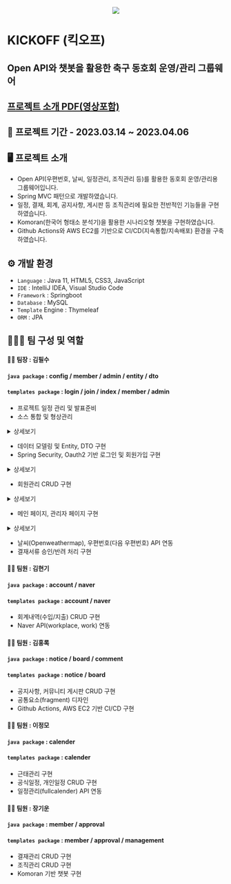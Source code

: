 <p align="center">
  <img src="https://user-images.githubusercontent.com/116870617/231791531-9e7ee801-a462-4b7a-977d-1e56b195e28b.png">
</p>

# KICKOFF (킥오프)
## Open API와 챗봇을 활용한 축구 동호회 운영/관리 그룹웨어 
## [프로젝트 소개 PDF(영상포함)](https://drive.google.com/file/d/18gtjqQk1KOKh-EcekBsUl4dJVbOpZ3JZ/view?usp=share_link)

## 📅 프로젝트 기간 - 2023.03.14 ~ 2023.04.06

## 🖥️ 프로젝트 소개
- Open API(우편번호, 날씨, 일정관리, 조직관리 등)를 활용한 동호회 운영/관리용 그룹웨어입니다.
- Spring MVC 패턴으로 개발하였습니다.
- 일정, 결재, 회계, 공지사항, 게시판 등 조직관리에 필요한 전반적인 기능들을 구현하였습니다.
- Komoran(한국어 형태소 분석기)을 활용한 시나리오형 챗봇을 구현하였습니다.
- Github Actions와 AWS EC2를 기반으로 CI/CD(지속통합/지속배포) 환경을 구축하였습니다.

## ⚙️ 개발 환경
- `Language` : Java 11, HTML5, CSS3, JavaScript
- `IDE` : IntelliJ IDEA, Visual Studio Code
- `Framework` : Springboot
- `Database` : MySQL
- `Template` Engine : Thymeleaf 
- `ORM` : JPA <br>

## 🧑‍🤝‍🧑 팀 구성 및 역할
#### 👨‍💻 팀장 : 김필수 <br>
#### `java package` : config / member / admin / entity / dto <br>
#### `templates package` : login / join / index / member / admin <br>
- 프로젝트 일정 관리 및 발표준비
- 소스 통합 및 형상관리

<details>
<summary>상세보기</summary>
<br>
  <p align="center"><img src="https://user-images.githubusercontent.com/116870617/231946224-024f51b0-332d-4b84-873d-ae8d5f70f93b.png"></p> 
<br>
  <p align="center">프로젝트 형상관리를 위한 기본 저장소를 생성합니다.</p>
<br>
  <p align="center"><img src="https://user-images.githubusercontent.com/116870617/231946228-d8212fef-59a7-431a-94f3-99f76ccc340b.png"></p>
<br>
  <p align="center">팀원들을 collaborators 및 contributers로 지정하여 저장소에 대한 pull Request뿐만 아니라 직접적인 push, pull의 권한을 부여하였습니다.</p>
<br>
  <p align="center"><img src="https://user-images.githubusercontent.com/116870617/231946229-022ab668-468c-4acb-9b14-26cd3b3444e8.png"></p>
<br>
  <p align="center">프로젝트 저장소를 fork하여 팀원 각자가 복사한 저장소를 통해 담당 파트별 소스코드를 업데이트할 수 있도록 합니다.</p>
<br>
  <p align="center"><img src="https://user-images.githubusercontent.com/116870617/231946230-60aa3a72-5905-4790-880a-a3ec82558599.png"></p>
<br>
  <p align="center">특정 파트의 코드가 업데이트 되는대로 fork 저장소에서 프로젝트 저장소에 pull Request를 보냅니다.</p>
<br>
  <p align="center"><img src="https://user-images.githubusercontent.com/116870617/231946232-acf9471d-85b8-4f90-a9b8-83d54c3af94a.png"></p>
<br>
  <p align="center">pull request의 커밋 내역을 확인하여 confirm을 통해 해당 수정사항을 프로젝트 저장소의 소스와 merge한 뒤,</p>
  <p align="center">각자의 fork 저장소에서 최신화합니다.</p>
<br>
</details>

- 데이터 모델링 및 Entity, DTO 구현
- Spring Security, Oauth2 기반 로그인 및 회원가입 구현

<details>
<summary>상세보기</summary>
<br>
  <p align="center"><img src="https://user-images.githubusercontent.com/116870617/231950119-3478b0a0-5bc1-4da0-9d0a-81f874d26a91.png"></p> 
<br>
  <p align="center">페이지의 인증 및 인가를 처리하는 SecurityFilterChain객체를 통해 페이지별 접근권한과 기본적인 로그인 설정을 구현합니다.</p>
  
  ```java
// --------- WebSecurityConfig ----------
  
@Configuration
@EnableWebSecurity
@RequiredArgsConstructor
public class WebSecurityConfig {

    @Autowired
    private LoginService loginService;

//    private final AuthenticationFailureHandler failureHandler;

    @Bean
    public SecurityFilterChain securityFilterChain(HttpSecurity http) throws Exception{

        http.csrf().disable();

        // 권한 => GUEST(회원가입 후 관리자 승인 필요), MEMBER(일반회원), ADMIN(관리자), BLACK(정지회원)
        http.authorizeHttpRequests()
                .antMatchers("/login","/join","/naver").permitAll()  // 모든 유저 접근 가능
                .antMatchers("/css/**", "/js/**", "/img/**").permitAll()
  
  // 로그인
  
        http.formLogin()
                .loginPage("/login")
                .usernameParameter("mEmail") // 로그인시 해당하는 아이디 name->userEmail
                .passwordParameter("mPw")
                .loginProcessingUrl("/loginOk") // POST 로 보내는 액션
              .failureUrl("/login")
                .defaultSuccessUrl("/index", true)   // 성공시 URL
                .and()
                .oauth2Login()
                .loginPage("/login");

  // 로그아웃
  
        http.logout()
                .logoutRequestMatcher(new AntPathRequestMatcher("/logout"))
                .logoutSuccessUrl("/login");

        http.userDetailsService(loginService);

        return http.build();
    }
  
// --------- SecurityUser ----------
  
@Getter
@Setter
@ToString
public class SecurityUser extends User {

    // 로그인 정보 사용자
    private MemberEntity memberEntity;

    public SecurityUser(MemberEntity memberEntity) {
        super(memberEntity.getMEmail(), memberEntity.getMPw(),
                AuthorityUtils.createAuthorityList(memberEntity.getMRole().toString()));

        this.memberEntity = memberEntity;
    }
}
  
// --------- LoginService ----------
  
@Service
@RequiredArgsConstructor
public class LoginService implements UserDetailsService {

    private final MemberRepository memberRepository;

    @Override
    public UserDetails loadUserByUsername(String mEmail) throws UsernameNotFoundException {
        // DB에 해당 회원정보가 있는지 확인
        Optional<MemberEntity> memberEntity = memberRepository.findBymEmail(mEmail);

        if(memberEntity.isEmpty()){
            throw new UsernameNotFoundException("사용자가 없습니다.");
        }


        MemberEntity memberEntity1 = memberEntity.get();

        System.out.println(memberEntity1.getMEmail() + "<<<<<<<< email");
        System.out.println(memberEntity1.getMPw() + "<<<<<<<< pw");
        System.out.println(memberEntity1.getMName() + "<<<<<<<< name");
        System.out.println(memberEntity1.getMTel() + "<<<<<< tel");

        return User.builder()
                .username(memberEntity1.getMEmail())
                .password(memberEntity1.getMPw())
                .roles(memberEntity1.getMRole().toString())
                .build();
    }
}
  
  ```
  
<br>
  <p align="center"><img src="https://user-images.githubusercontent.com/116870617/231950129-6ae46cd3-0cda-4216-976f-f781a26e3927.png"></p>
<br>
  <p align="center">.yml에 oauth2를 통한 소셜로그인(google, naver, kakao)을 위한 api설정을 합니다.</p>
<br>
  <p align="center"><img src="https://user-images.githubusercontent.com/116870617/231950130-35133640-cadb-4690-b3d2-414dfb213336.png"></p>
<br>
  <p align="center">회원가입시 우편번호 API를 활용하여 사용자의 주소를 입력받으며, multipartfile 객체를 통해 프로필 사진을 등록할 수 있습니다.</p>
<br>
  <p align="center"><img src="https://user-images.githubusercontent.com/116870617/231950133-d8cd18df-eacb-4b01-aca4-ab8e8e7648a2.png"></p>
<br>
  <p align="center">@Valid와 BindingResult 객체를 통해 필수입력정보에 대한 유효성 검사를 진행합니다.</p>
  
  ```java
// ---------- MemberDto ------------
@Getter
@Setter
@AllArgsConstructor
@NoArgsConstructor
@Builder
@ToString
public class MemberDto {

    private Long mId;

    @NotBlank(message = "이메일은 필수 입력 사항입니다.")
    @Pattern(regexp = "^[A-Za-z0-9._%+-]+@[A-Za-z0-9.-]+.[A-Za-z]{2,6}$", message = "이메일 형식이 맞지 않습니다." )
    private String mEmail;

    @NotBlank(message = "비밀번호는 필수 입력 사항입니다.")
    private String mPw;

    private String mZipcode;
    private String mAddr1;
    private String mAddr2;

    @NotBlank(message = "닉네임은 필수 입력 사항입니다.")
    @Pattern(regexp = "[A-Za-z0-9가-힣]{2,}", message = "닉네임 형식이 올바르지 않습니다.")
    private String mName;

    @NotBlank(message = "전화번호는 필수 입력 사항입니다")
    @Pattern(regexp = "[0-9]{2,3}-[0-9]{3,4}-[0-9]{4}", message = "전화번호 형식이 맞지 않습니다.")
    private String mTel;

    private String mIntro;
    private LocalDateTime mCreate;
    private Role mRole;
    private String mDept;
    private String mPosition;
    private int mAttach;
    private MultipartFile profileImg;

    private String originName;
    private String saveName;

// --------- MainController -----------

  //    회원가입
    @PostMapping("/joinOk")
    public String joinOk(@Valid MemberDto memberDto, BindingResult bindingResult) throws IOException {

        if(bindingResult.hasErrors()){
            return "join";
        }

        int rs = memberService.memberJoin(memberDto);

        if (rs!=1) {
            System.out.println("join fail !");
            return "redirect:/join";
        } else {
            System.out.println("join success !");
            return "redirect:/login";
        }

    }
    
// ---------- MemberService ------------

//    회원가입
    @Transactional
    public int memberJoin(MemberDto memberDto) throws IOException {

        if(memberDto.getProfileImg().isEmpty()){
//            파일이 없을때
            Long id = memberRepository.save(MemberEntity.toMemberEntity(memberDto,passwordEncoder)).getMId();

            if (memberRepository.findById(id).isEmpty()){
                return 0;
            } else {
                return 1;
            }

        } else {
//            파일이 있을때
            
//            1. 실제 파일 저장

            MultipartFile multipartFile = memberDto.getProfileImg();
            String originName = multipartFile.getOriginalFilename();  // 원본파일명
            UUID uuid = UUID.randomUUID();  // 랜덤파일명 생성

            String saveName = uuid+"_"+originName;  // 저장파일명
            String filePath = "C:/saveFiles/"+saveName;  // 파일저장경로

            multipartFile.transferTo(new File(filePath));  // 해당 경로에 저장
            
//            2. DB에 파일 정보 저장 (회원정보 저장 후, 그 id를 받아서 file entity에도 저장)

            Long id = memberRepository.save(MemberEntity.toMemberEntity(memberDto,passwordEncoder)).getMId();
            MemberEntity memberEntity = memberRepository.findById(id).get();

            Long profileId = profileRepository.save(ProfileEntity.toProfileEntity(memberEntity,originName,saveName)).getProfileId();

            if(profileRepository.findById(profileId).isEmpty()){
                return 0;
            } else {
                return 1;
            }

        }

    }
  ```
  
<br>
</details>

- 회원관리 CRUD 구현

<details>
<summary>상세보기</summary>
<br>
  <p align="center"><img src="https://user-images.githubusercontent.com/116870617/231952108-cdb090f3-0bae-4257-ba17-95e018937c93.png"></p> 
<br>
  <p align="center">회원상세 메뉴에선 Principal 객체를 통해 현재 로그인한 회원정보를 불러옵니다.</p>
  
  ```java
// ----------- MemberController ------------

@Controller
@RequiredArgsConstructor
@RequestMapping("/member")
public class MemberController {

    private final MemberService memberService;
    private final MemberRepository memberRepository;
    private final BoardService boardService;

//    회원정보 상세 (로그인 회원)
    @GetMapping("/detail")
    public String memberDetail(Model model, Principal principal){

        String mEmail = principal.getName();
        System.out.println(mEmail+"<<<< member Email");

        MemberDto memberDto = memberService.getMemberDetail(mEmail);

        model.addAttribute("memberDto",memberDto);

        return "member/memberDetail";
    }
    
// ------------ MemberService --------------

    public MemberDto getMemberDetail(String mEmail) {

        MemberEntity memberEntity = memberRepository.findBymEmail(mEmail).get();

        if(memberEntity==null){
            System.out.println("======== memberDetail fail ========");
            return null;
        }

        return MemberDto.toMemberDto(memberEntity);
    }
    
  ```
  
<br>
  <p align="center"><img src="https://user-images.githubusercontent.com/116870617/231952118-a699b845-1817-46b1-80d9-b0b501df3455.png"></p>
<br>
  <p align="center">회원수정시 기존의 회원ID값을 넘겨줌으로써, save 메소드가 수정으로 처리될 수 있도록 하였습니다.</p>
  <p align="center">프로필 사진을 수정하지 않을 경우 현재 저장파일명을 계속 사용하여 기존 이미지를 그대로 사용하도록 하였습니다.</p>
  
```java
// ----------- MemberController -------------

//    회원수정 실행
    @PostMapping("/updateOk")
    public String memberUpdateDo(@Valid MemberDto memberDto, BindingResult bindingResult,
                                 Principal principal, Model model) throws IOException {

        if(bindingResult.hasErrors()){
//            유효성 검사 에러 발생시
            String mEmail = principal.getName();

            MemberDto memberDto2 = memberService.getMemberDetail(mEmail);
            model.addAttribute("memberDto",memberDto);

            return "member/memberUpdate";
        }

        int rs = memberService.memberUpdate(memberDto);

        if(rs!=1){
            System.out.println("member update fail !");
            return null;
        }
        return "redirect:/member/detail";
    }
    
// ------------ MemberService ---------------

 @Transactional
    public int memberUpdate(MemberDto memberDto) throws IOException {

        if(memberDto.getProfileImg().isEmpty()) {
//            수정할 파일이 없을 때 => 기존 이미지 사용

            memberRepository.save(MemberEntity.toMemberEntity2(memberDto,passwordEncoder));

        } else {
//            수정할 파일이 있을 때 => 기존 파일 삭제 후, 수정할 파일 저장
//            1. 기존 파일 삭제
           ProfileEntity profileEntity =
                   profileRepository.findAllByMId(memberDto.getMId());
           
           if(profileEntity!=null){
//              기존에 등록된 이미지가 존재할 경우 삭제
               profileRepository.delete(profileEntity);
           }

//               기존 파일 삭제 성공하면 다시 파일 추가
            MultipartFile multipartFile = memberDto.getProfileImg();
            String originName = multipartFile.getOriginalFilename();  // 원본파일명
            UUID uuid = UUID.randomUUID();  // 랜덤파일명 생성

            String saveName = uuid+"_"+originName;  // 저장파일명
            String filePath = "C:/saveFiles/"+saveName;  // 파일저장경로

            multipartFile.transferTo(new File(filePath));  // 해당 경로에 저장

//            2. DB에 파일 정보 저장 (회원정보 저장 후, 그 id를 받아서 file entity에도 저장)

            Long id = memberRepository.save(MemberEntity.toMemberEntity2(memberDto,passwordEncoder)).getMId();
            MemberEntity memberEntity = memberRepository.findById(id).get();

            Long profileId = profileRepository.save(ProfileEntity.toProfileEntity(memberEntity,originName,saveName)).getProfileId();

            if(profileRepository.findById(profileId).isEmpty()){
                return 0;
            }
        }
            return 1;
    }

```

<br>
  <p align="center"><img src="https://user-images.githubusercontent.com/116870617/231952120-482b082c-1671-462a-934a-dcd426e0f768.png"></p>
<br>
  <p align="center">작성글 관리 메뉴에서 전체 게시글 중, 현재 로그인한 회원의 ID값을 갖는 게시글만 findAllby 메소드를 사용하여 가져옵니다.</p>
  
  ```java
// ----------- MemberController --------------

  //    작성글 관리 => 해당 회원이 쓴 글 목록
    @GetMapping("/myBoardList")
    public String myBoardList(@PageableDefault(page = 0, size = 10, sort = "board_id",
                            direction = Sort.Direction.DESC) Pageable pageable,
                            Model model, Principal principal) {

            String mEmail = principal.getName();
            Long mId = memberRepository.findBymEmail(mEmail).get().getMId();

            Page<BoardDto> boardList = null;

            boardList = boardService.myBoardListDo(mId, pageable);

            int totalPage = boardList.getTotalPages();  // 총 페이지 수
            int blockNum = 3;                            // 화면에 표시할 페이지 수
            int nowPage = boardList.getNumber();        // 현재페이지
            int startPage = (int) ((Math.floor(nowPage / blockNum) * blockNum) + 1 <= totalPage ? (Math.floor(nowPage / blockNum) * blockNum) + 1 : totalPage);
            // 블록의 첫페지이지
            // 블록이 3일 경우     123 -> 1, 456  -> 4 , 789 -> 7

            int endPage = (startPage + blockNum - 1 < totalPage ? startPage + blockNum - 1 : totalPage);

            model.addAttribute("boardList", boardList);
            model.addAttribute("nowPage", nowPage);
            model.addAttribute("startPage", startPage);
            model.addAttribute("endPage", endPage);

            return "member/myBoardList";
    }
    
// ------------- MemberService --------------

@Transactional
    public void boardDeleteDo(Long productId) {
        boardReposistory.deleteById(productId);
    }

    public Page<BoardDto> myBoardListDo(Long mId, Pageable pageable) {

        Page<BoardEntity> boardEntityPage = boardReposistory.findAllBymId(mId,pageable);
        Page<BoardDto> boardDtoPage = boardEntityPage.map(boardEntity -> BoardDto.toBoardDto(boardEntity));

        return boardDtoPage;
    }
    
// -------------- MemberRepository --------------

    @Query(value = "select * from board " +
            "where m_id=:mId",nativeQuery = true)
    Page<BoardEntity> findAllBymId(@Param("mId") Long mId, Pageable pageable);
    
  ```
  
<br>
</details>

- 메인 페이지, 관리자 페이지 구현
  
<details>
<summary>상세보기</summary>
<br>
  <p align="center"><img src="https://user-images.githubusercontent.com/116870617/231962498-90ed947f-56cb-4bc4-8400-d982f1f4a5e8.png"></p> 
<br>
  <p align="center">Open API를 활용하여 날씨(Openweather)와 일정관리(fullcalender) 기능을 추가하였으며,</p>
  <p align="center">공지사항 및 커뮤니티 게시판의 최신 글목록도 조회하도록 하였습니다.</p>
  
  
  ```javascript
  
// ------------ weather.js --------------
  
  // 현재시간 출력
    $(document).ready(function () {
    
      function convertTime() {
          let now = new Date();
    
          let year = now.getFullYear();
          let month = now.getMonth() + 1;
          let date = now.getDate();
          let hours = now.getHours();
          let minutes = now.getMinutes() <= 9 ? '0' + now.getMinutes() : now.getMinutes();
          // hour(시)가 12 이상이면 오후(pm), 12 미만이면 오전(am)으로 설정
          let ampm = hours >= 12 ? 'pm' : 'am';
          // heour(시)를 12시간 단위로 변경 => 13시부터 12로 나눈 나머지(1~12)로, 그 미만은 그대로
          let hours2 = hours > 12 ? hours % 12 : hours;

          let weekday = new Array(7);
          weekday[0] = "일";
          weekday[1] = "월";
          weekday[2] = "화";
          weekday[3] = "수";
          weekday[4] = "목";
          weekday[5] = "금";
          weekday[6] = "토";
    
          let n = weekday[now.getDay()];
    
          return year +'.'+ month + '.' + date + '(' + n + ') ' + hours2 + ':' + minutes + ampm;
      }
    
      let currentTime = convertTime();
      $('.nowtime').append(currentTime);
    });
    
    // API 요청
    $.getJSON('https://api.openweathermap.org/data/2.5/weather?q=Seoul,kr&appid=5a87979705c7dd0e87fc7cfda0976f92&lang=kr&units=metric',
    function (WeatherResult) {
    
      // 파라미터
      // q : 도시명
      // appid : apikey (발급필요)
      // lang : 언어 (kr : 한국어)
      // units : 온도표시 방식 (metric : 섭씨)
    
      // 날씨정보 출력
      Math.round
      $('.SeoulWeatherDesc').append(WeatherResult.weather[0].description);
      $('.SeoulNowtemp').append(Math.round(WeatherResult.main.temp,1)+'°C');
      $('.SeoulLowtemp').append(Math.round(WeatherResult.main.temp_min,1)+'°C');
      $('.SeoulHightemp').append(Math.round(WeatherResult.main.temp_max,1)+'°C');
    
      //날씨아이콘출력
      //WeatherResult.weater[0].icon
      let weathericonUrl =
          '<img src= "http://openweathermap.org/img/wn/'
          + WeatherResult.weather[0].icon +
          '.png" alt="' + WeatherResult.weather[0].description + '"/>'
    
      $('.SeoulIcon').html(weathericonUrl);
    });

};
  ```
  
<br>
  <p align="center"><img src="https://user-images.githubusercontent.com/116870617/231962503-bab18dc4-db88-429a-8fa6-cf0227712c9c.png"></p>
<br>
  <p align="center">관리자메뉴 내 회원관리 페이지에선 전체회원목록을 Page객체를 통해 정보를 가져오며, 검색기능도 추가하였습니다.</p>
  <p align="center">display:gird 설정을 통해 일정한 사이즈의 회원정보 요소가 자동을 생성되도록 하였습니다.</p>
  
  ```java
// ------------ MemberController -------------

  //    관리자메뉴 - 전체 회원목록
    @GetMapping("/memberList")
    public String memberList(@PageableDefault(page = 0, size = 8, sort = "mCreate", direction = Sort.Direction.DESC)
                             Pageable pageable, Model model,
                             @RequestParam(value = "type",required = false) String type,
                             @RequestParam(value = "search",required = false) String search) {

        Page<MemberDto> memberList = memberService.getMemberList(pageable);

//        검색조회
        if(type != null && search != null) {

            if(type.equals("mName")) {
//                이름으로 검색
                memberList = memberService.findMemberName(search,pageable);
            } else if (type.equals("mEmail")) {
//                이메일로 검색
                memberList = memberService.findMemberEmail(search,pageable);
            } else if (type.equals("mTel")) {
//                연락처로 검색
                memberList = memberService.findMemberTel(search,pageable);
            }

        }

        int totalPage = memberList.getTotalPages();  // 총 페이지 수
        int blockNum = 3;                            // 화면에 표시할 페이지 수 => 2페이지씩 표시
        int nowPage = memberList.getNumber();        // 현재페이지
        int startPage = (int)((Math.floor(nowPage/blockNum)*blockNum)+1 <= totalPage ? (Math.floor(nowPage/blockNum)*blockNum)+1 : totalPage);
        // 블록의 첫페지이지
        // 블록이 3일 경우     123 -> 1, 456  -> 4 , 789 -> 7
        // Math.floor -> 올림

        int endPage = (startPage + blockNum-1 < totalPage ? startPage + blockNum-1 : totalPage);
        // 블록의 마지막 페이지
        // 블록이 3일 경우      123 -> 3, 456  -> 5 , 789 -> 9
        // 시작페이지+블록-1> 전체 페이지 -> 마지막페이지숫자(시작페이지+블록-1)

        model.addAttribute("memberList", memberList);
        model.addAttribute("startPage", startPage);
        model.addAttribute("endPage", endPage);

        return "member/adminMemberList";
    }
    
// --------- MemberService -----------

//    관리자메뉴 내 회원목록 검색 - 이름 기준
    public Page<MemberDto> findMemberName(String search, Pageable pageable) {
        
        Page<MemberEntity> memberEntityPage = memberRepository.findBymNameContaining(search,pageable);

        if (memberEntityPage.isEmpty()){
            return null;
        }

        Page<MemberDto> memberDtoPage = memberEntityPage.map(MemberDto::toMemberDto);

        return memberDtoPage;
    }

//    관리자메뉴 내 회원목록 검색 - 이메일 기준
    public Page<MemberDto> findMemberEmail(String search, Pageable pageable) {

        Page<MemberEntity> memberEntityPage = memberRepository.findBymEmailContaining(search,pageable);

        if (memberEntityPage.isEmpty()){
            return null;
        }

        Page<MemberDto> memberDtoPage = memberEntityPage.map(MemberDto::toMemberDto);

        return memberDtoPage;
    }

//    관리자메뉴 내 회원목록 검색 - 연락처 기준
    public Page<MemberDto> findMemberTel(String search, Pageable pageable) {

        Page<MemberEntity> memberEntityPage = memberRepository.findBymTelContaining(search,pageable);

        if (memberEntityPage.isEmpty()){
            return null;
        }

        Page<MemberDto> memberDtoPage = memberEntityPage.map(MemberDto::toMemberDto);

        return memberDtoPage;
    }
    
  ```
  
<br>
  <p align="center"><img src="https://user-images.githubusercontent.com/116870617/231962509-fa6723b9-48a2-42b0-a835-8170301f1788.png"></p>
<br>
  <p align="center">회원목록에서 특정회원 정보 클릭시 회원상세 페이지로 이동합니다.</p>
<br>
  <p align="center"><img src="https://user-images.githubusercontent.com/116870617/231962515-6f286f7f-7b8e-425e-be49-304479530ac7.png"></p>
<br>
  <p align="center">공지사항 관리에선 전체 공지사항 게시물에 대한 RUD가 가능합니다.</p>
<br>
  <p align="center"><img src="https://user-images.githubusercontent.com/116870617/231962518-11b91f74-4777-4acc-9468-80532627ddfd.png"></p>
<br>
  <p align="center">게시판 관리에선 전체 커뮤니티 게시판의 게시물에 대한 RUD가 가능합니다.</p>
<br>
</details>
  
- 날씨(Openweathermap), 우편번호(다음 우편번호) API 연동
- 결재서류 승인/반려 처리 구현 <br>

#### 👨‍💻 팀원 : 김현기 <br>
#### `java package` : account / naver <br>
#### `templates package` : account / naver <br>
- 회계내역(수입/지출) CRUD 구현
- Naver API(workplace, work) 연동 <br>

#### 👨‍💻 팀원 : 김홍록 <br>
#### `java package` : notice / board / comment <br>
#### `templates package` : notice / board <br>
- 공지사항, 커뮤니티 게시판 CRUD 구현
- 공통요소(fragment) 디자인
- Github Actions, AWS EC2 기반 CI/CD 구현 <br>

#### 👨‍💻 팀원 : 이정모 <br>
#### `java package` : calender <br>
#### `templates package` : calender <br>
- 근태관리 구현
- 공식일정, 개인일정 CRUD 구현 
- 일정관리(fullcalender) API 연동 <br>

#### 👨‍💻 팀원 : 장기운 <br>
#### `java package` : member / approval <br>
#### `templates package` : member / approval / management  <br>
- 결재관리 CRUD 구현
- 조직관리 CRUD 구현
- Komoran 기반 챗봇 구현 <br>
